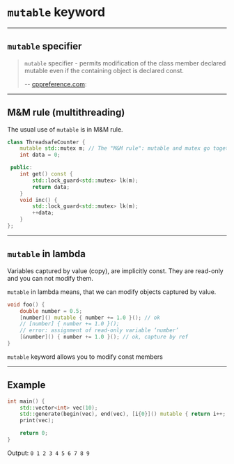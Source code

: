 <!-- .slide: data-background="#111111" -->

# `mutable` keyword

___

## `mutable` specifier

> `mutable` specifier - permits modification of the class member declared mutable even if the containing object is declared const.
>
> -- [cppreference.com](https://en.cppreference.com/w/cpp/language/cv):

___

## M&M rule (multithreading)

The usual use of `mutable` is in M&M rule.

```cpp
class ThreadsafeCounter {
    mutable std::mutex m; // The "M&M rule": mutable and mutex go together
    int data = 0;

 public:
    int get() const {
        std::lock_guard<std::mutex> lk(m);
        return data;
    }
    void inc() {
        std::lock_guard<std::mutex> lk(m);
        ++data;
    }
};
```

___

## `mutable` in lambda

Variables captured by value (copy), are implicitly const. They are read-only and you can not modify them.
<!-- .element: class="fragment fade-in" -->

`mutable` in lambda means, that we can modify objects captured by value.
<!-- .element: class="fragment fade-in" -->

```cpp
void foo() {
    double number = 0.5;
    [number]() mutable { number += 1.0 }(); // ok
    // [number] { number += 1.0 }();
    // error: assignment of read-only variable ‘number’
    [&number]() { number += 1.0 }(); // ok, capture by ref
}
```
<!-- .element: class="fragment fade-in" -->

`mutable` keyword allows you to modify const members
<!-- .element: class="fragment fade-in" -->

___

## Example

```cpp
int main() {
    std::vector<int> vec(10);
    std::generate(begin(vec), end(vec), [i{0}]() mutable { return i++; });
    print(vec);

    return 0;
}
```

Output: `0 1 2 3 4 5 6 7 8 9`
